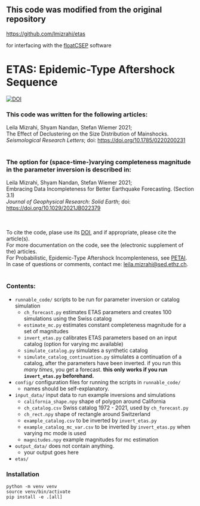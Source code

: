 ## This code was modified from the original repository

https://github.com/lmizrahi/etas

for interfacing with the [floatCSEP](https://github.com/cseptesting/floatcsep) software

# ETAS: Epidemic-Type Aftershock Sequence

[![DOI](https://zenodo.org/badge/341629005.svg)](https://zenodo.org/badge/latestdoi/341629005)

### This code was written for the following articles:

Leila Mizrahi, Shyam Nandan, Stefan Wiemer 2021;<br/>The Effect of Declustering on the Size Distribution of Mainshocks.<br/>
_Seismological Research Letters_; doi: https://doi.org/10.1785/0220200231<br/>
<br/>

### The option for (space-time-)varying completeness magnitude in the parameter inversion is described in:

Leila Mizrahi, Shyam Nandan, Stefan Wiemer 2021;<br/> Embracing Data Incompleteness for Better Earthquake Forecasting. (Section 3.1)<br/>
_Journal of Geophysical Research: Solid Earth_; doi: https://doi.org/10.1029/2021JB022379<br/>
<br/>
<br/>

To cite the code, plase use its [DOI](https://zenodo.org/badge/latestdoi/341629005), and if appropriate, please cite the article(s).<br/>
For more documentation on the code, see the (electronic supplement of the) articles.<br/>
For Probabilistic, Epidemic-Type Aftershock Incomplenteness, see [PETAI](https://github.com/lmizrahi/petai).<br/>
In case of questions or comments, contact me: leila.mizrahi@sed.ethz.ch.
<br/>
<br/>

### Contents:

-   <code>runnable_code/</code> scripts to be run for parameter inversion or catalog simulation
    -   <code>ch_forecast.py</code> estimates ETAS parameters and creates 100 simulations using the Swiss catalog
    -   <code>estimate_mc.py</code> estimates constant completeness magnitude for a set of magnitudes
    -   <code>invert_etas.py</code> calibrates ETAS parameters based on an input catalog (option for varying mc available)
    -   <code>simulate_catalog.py</code> simulates a synthetic catalog
    -   <code>simulate_catalog_continuation.py</code> simulates a continuation of a catalog, after the parameters have been inverted. if you run this _many times_, you get a forecast. **this only works if you run <code>invert_etas.py</code> beforehand.**
-   <code>config/</code> configuration files for running the scripts in <code>runnable_code/</code>
    -   names should be self-explanatory.
-   <code>input_data/</code> input data to run example inversions and simulations
    -   <code>california_shape.npy</code> shape of polygon around California
    -   <code>ch_catalog.csv</code> Swiss catalog 1972 - 2021, used by <code>ch_forecast.py</code>    
    -   <code>ch_rect.npy</code> shape of rectangle around Switzerland
    -   <code>example_catalog.csv</code> to be inverted by <code>invert_etas.py</code>
    -   <code>example_catalog_mc_var.csv</code> to be inverted by <code>invert_etas.py</code> when varying mc mode is used
    -   <code>magnitudes.npy</code> example magnitudes for mc estimation
-   <code>output_data/</code> does not contain anything.
    -   your output goes here
-   <code>etas/ </code>

### Installation

```
python -m venv venv
source venv/bin/activate
pip install -e .[all]
```
